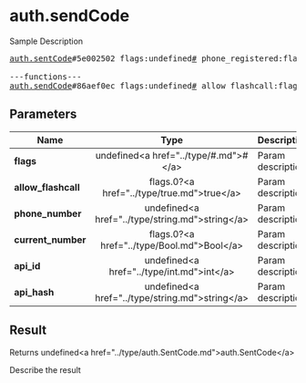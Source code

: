 # auth.sendCode

Sample Description

<pre>
<a href="../constructor/auth.sentCode">auth.sentCode</a>#5e002502 flags:undefined<a href="../type/#.md">#</a> phone_registered:flags.0?<a href="../type/true.md">true</a> type:undefined<a href="../type/auth.SentCodeType.md">auth.SentCodeType</a> phone_code_hash:undefined<a href="../type/string.md">string</a> next_type:flags.1?<a href="../type/auth.CodeType.md">auth.CodeType</a> timeout:flags.2?<a href="../type/int.md">int</a> = undefined<a href="../type/auth.SentCode.md">auth.SentCode</a>;

---functions---
<a href="../method/auth.sendCode.md">auth.sendCode</a>#86aef0ec flags:undefined<a href="../type/#.md">#</a> allow_flashcall:flags.0?<a href="../type/true.md">true</a> phone_number:undefined<a href="../type/string.md">string</a> current_number:flags.0?<a href="../type/Bool.md">Bool</a> api_id:undefined<a href="../type/int.md">int</a> api_hash:undefined<a href="../type/string.md">string</a> = undefined<a href="../type/auth.SentCode.md">auth.SentCode</a>;
</pre>

## Parameters

| Name | Type | Description |
|------|:----:|-------------|
| **flags** | undefined&lt;a href=&#34;../type/#.md&#34;&gt;#&lt;/a&gt; | Param description |
| **allow_flashcall** | flags.0?&lt;a href=&#34;../type/true.md&#34;&gt;true&lt;/a&gt; | Param description |
| **phone_number** | undefined&lt;a href=&#34;../type/string.md&#34;&gt;string&lt;/a&gt; | Param description |
| **current_number** | flags.0?&lt;a href=&#34;../type/Bool.md&#34;&gt;Bool&lt;/a&gt; | Param description |
| **api_id** | undefined&lt;a href=&#34;../type/int.md&#34;&gt;int&lt;/a&gt; | Param description |
| **api_hash** | undefined&lt;a href=&#34;../type/string.md&#34;&gt;string&lt;/a&gt; | Param description |

## Result

Returns undefined&lt;a href=&#34;../type/auth.SentCode.md&#34;&gt;auth.SentCode&lt;/a&gt;

Describe the result

